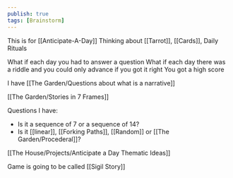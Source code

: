 ```yaml
---
publish: true
tags: [Brainstorm]
---
```

This is for [[Anticipate-A-Day]]
Thinking about [[Tarrot]], [[Cards]], Daily  Rituals

What if each day you had to answer a question
What if each day there was a riddle and you could only advance if you got it right
You got a high score

I have [[The Garden/Questions about what is a narrative]]

[[The Garden/Stories in 7 Frames]]

Questions I have:
- Is it a sequence of 7 or a sequence of 14?
- Is it [[linear]], [[Forking Paths]], [[Random]] or [[The Garden/Procederal]]?


[[The House/Projects/Anticipate a Day Thematic Ideas]]

Game is going to be called [[Sigil Story]]